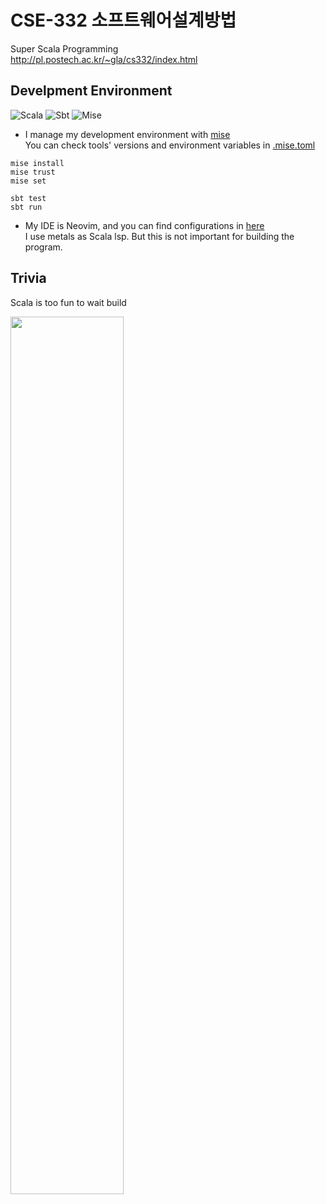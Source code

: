 # CSE-332 소프트웨어설계방법
Super Scala Programming  
http://pl.postech.ac.kr/~gla/cs332/index.html

## Develpment Environment
![Scala](https://img.shields.io/badge/scala-%23DC322F.svg?style=for-the-badge&logo=scala&logoColor=white)
![Sbt](https://img.shields.io/badge/sbt-%235e150f.svg?style=for-the-badge&logo=apachenetbeanside&logoColor=white)
![Mise](https://img.shields.io/badge/mise-%239d876f.svg?style=for-the-badge&logo=leaflet&logoColor=white)

* I manage my development environment with [mise](https://github.com/jdx/mise)  
You can check tools' versions and environment variables in [.mise.toml](./.mise.toml)

```nu
mise install
mise trust
mise set
```

```nu
sbt test
sbt run
```

* My IDE is Neovim, and you can find configurations in [here](https://github.com/zlfn/nvim-config)  
I use metals as Scala lsp. But this is not important for building the program.

## Trivia
Scala is too fun to wait build  

<img width=60% src="https://github.com/user-attachments/assets/7f4661bb-59aa-4529-8cbe-5e0b6418855f"/>

